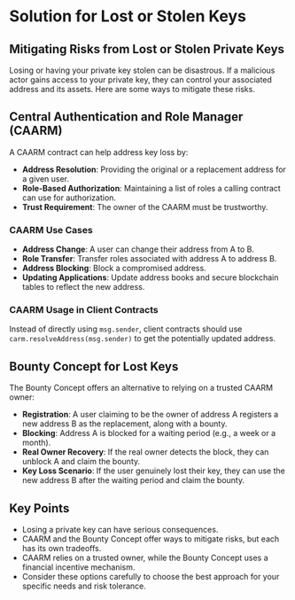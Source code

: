 

# Solution for Lost or Stolen Keys

## Mitigating Risks from Lost or Stolen Private Keys

Losing or having your private key stolen can be disastrous. If a malicious actor gains access to your private key, they
can control your associated address and its assets. Here are some ways to mitigate these risks.

## Central Authentication and Role Manager (CAARM)

A CAARM contract can help address key loss by:

- **Address Resolution**: Providing the original or a replacement address for a given user.
- **Role-Based Authorization**: Maintaining a list of roles a calling contract can use for authorization.
- **Trust Requirement**: The owner of the CAARM must be trustworthy.

### CAARM Use Cases

- **Address Change**: A user can change their address from A to B.
- **Role Transfer**: Transfer roles associated with address A to address B.
- **Address Blocking**: Block a compromised address.
- **Updating Applications**: Update address books and secure blockchain tables to reflect the new address.

### CAARM Usage in Client Contracts

Instead of directly using `msg.sender`, client contracts should use `carm.resolveAddress(msg.sender)` to get the
potentially
updated address.

## Bounty Concept for Lost Keys

The Bounty Concept offers an alternative to relying on a trusted CAARM owner:

+ **Registration**: A user claiming to be the owner of address A registers a new address B as the replacement, along
  with a bounty.
+ **Blocking**: Address A is blocked for a waiting period (e.g., a week or a month).
+ **Real Owner Recovery**: If the real owner detects the block, they can unblock A and claim the bounty.
+ **Key Loss Scenario**: If the user genuinely lost their key, they can use the new address B after the waiting period
  and claim the bounty.

## Key Points

- Losing a private key can have serious consequences.
- CAARM and the Bounty Concept offer ways to mitigate risks, but each has its own tradeoffs.
- CAARM relies on a trusted owner, while the Bounty Concept uses a financial incentive mechanism.
- Consider these options carefully to choose the best approach for your specific needs and risk tolerance.
